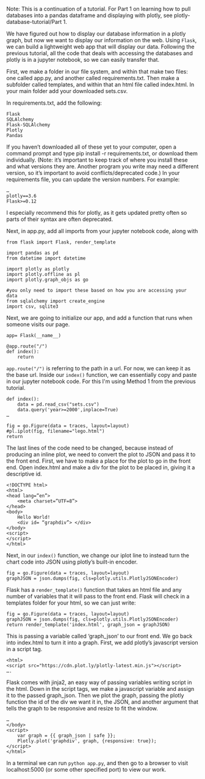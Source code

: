 
Note: This is a continuation of a tutorial. For Part 1 on learning how to pull databases into a pandas dataframe and displaying with plotly, see plotly-database-tutorial/Part 1. 

We have figured out how to display our database information in a plotly graph, but now we want to display our information on the web. Using ```Flask```, we can build a lightweight web app that will display our data. Following the previous tutorial, all the code that deals with accessing the databases and plotly is in a jupyter notebook, so we can easily transfer that.

First, we make a folder in our file system, and within that make two files: one called app.py, and another called requirements.txt. Then make a subfolder called templates, and within that an html file called index.html. In your main folder add your downloaded sets.csv.

In requirements.txt, add the following:
```
Flask
SQLAlchemy
Flask-SQLAlchemy
Plotly
Pandas
```
If you haven’t downloaded all of these yet to your computer, open a command prompt and type pip install -r requirements.txt, or download them individually. (Note: it’s important to keep track of where you install these and what versions they are. Another program you write may need a different version, so it’s important to avoid conflicts/deprecated code.) In your requirements file, you can update the version numbers. For example:
```
…
plotly==3.6
Flask>=0.12
```
I especially recommend this for plotly, as it gets updated pretty often so parts of their syntax are often deprecated. 

Next, in app.py, add all imports from your jupyter notebook code, along with 
```
from flask import Flask, render_template

import pandas as pd
from datetime import datetime

import plotly as plotly
import plotly.offline as pl
import plotly.graph_objs as go

#you only need to import these based on how you are accessing your data
from sqlalchemy import create_engine
import csv, sqlite3
```
Next, we are going to initialize our app, and add a function that runs when someone visits our page. 
```
app= Flask(__name__)

@app.route("/")
def index():
	return
```
`app.route("/")` is referring to the path in a url. For now, we can keep it as the base url.
Inside our ```index()``` function, we can essentially copy and paste in our jupyter notebook code. For this I'm using Method 1 from the previous tutorial.
```
def index():
	data = pd.read_csv("sets.csv")
 	data.query('year>=2000',inplace=True)
…

fig = go.Figure(data = traces, layout=layout)
#pl.iplot(fig, filename="lego.html")
return
```
The last lines of the code need to be changed, because instead of producing an inline plot, we need to convert the plot to JSON and pass it to the front end. First, we have to make a place for the plot to go in the front end. Open index.html and make a div for the plot to be placed in, giving it a descriptive id. 
```
<!DOCTYPE html>
<html>
<head lang=”en”>
	<meta charset=”UTF=8”>
</head>
<body>
	Hello World!
	<div id= “graphdiv”> </div>
</body>
<script>
</script>
</html>
```

Next, in our ```index()``` function, we change our iplot line to instead turn the chart code into JSON using plotly’s built-in encoder. 

```
fig = go.Figure(data = traces, layout=layout)
graphJSON = json.dumps(fig, cls=plotly.utils.PlotlyJSONEncoder)
```
Flask has a ```render_template()``` function that takes an html file and any number of variables that it will pass to the front end. Flask will check in a templates folder for your html, so we can just write:
```
fig = go.Figure(data = traces, layout=layout)
graphJSON = json.dumps(fig, cls=plotly.utils.PlotlyJSONEncoder)
return render_template('index.html', graph_json = graphJSON)
```
This is passing a variable called  ‘graph_json’ to our front end. We go back into index.html to turn it into a graph. First, we add plotly’s javascript version in a script tag.
```
<html>
<script src="https://cdn.plot.ly/plotly-latest.min.js"></script>
….
```

Flask comes with jinja2, an easy way of passing variables writing script in the html. Down in the script tags, we make a javascript variable and assign it to the passed graph_json. Then we plot the graph, passing the plotly function the id of the div we want it in, the JSON, and another argument that tells the graph to be responsive and resize to fit the window.
```
…
</body>
<script>
	var graph = {{ graph_json | safe }};
	Plotly.plot('graphdiv', graph, {responsive: true});
</script>
</html>
```

In a terminal we can run ```python app.py```, and then go to a browser to visit localhost:5000 (or some other specified port) to view our work.
